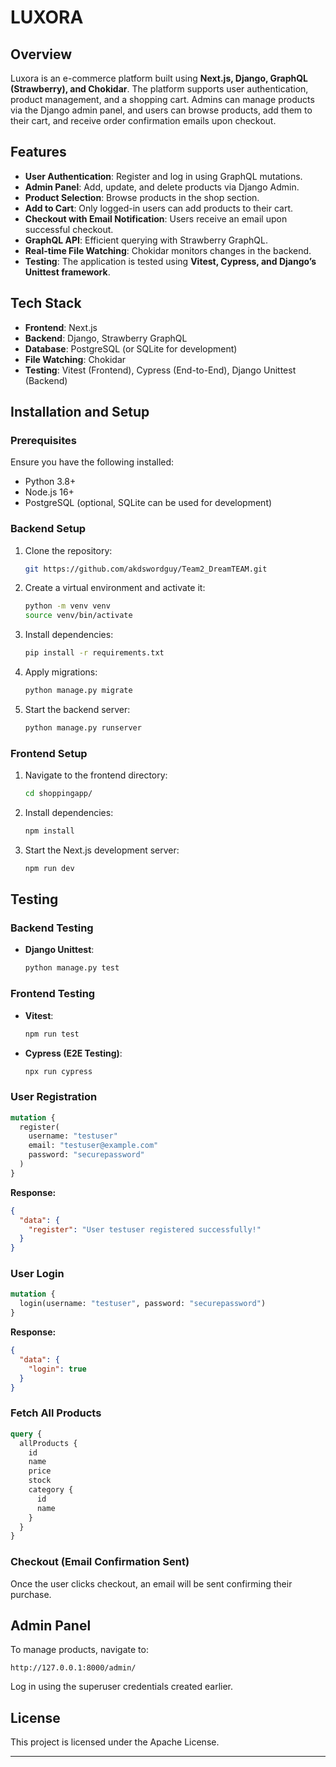 # LUXORA

## Overview
Luxora is an e-commerce platform built using **Next.js, Django, GraphQL (Strawberry), and Chokidar**. The platform supports user authentication, product management, and a shopping cart. Admins can manage products via the Django admin panel, and users can browse products, add them to their cart, and receive order confirmation emails upon checkout.

## Features
- **User Authentication**: Register and log in using GraphQL mutations.
- **Admin Panel**: Add, update, and delete products via Django Admin.
- **Product Selection**: Browse products in the shop section.
- **Add to Cart**: Only logged-in users can add products to their cart.
- **Checkout with Email Notification**: Users receive an email upon successful checkout.
- **GraphQL API**: Efficient querying with Strawberry GraphQL.
- **Real-time File Watching**: Chokidar monitors changes in the backend.
- **Testing**: The application is tested using **Vitest, Cypress, and Django’s Unittest framework**.

## Tech Stack
- **Frontend**: Next.js
- **Backend**: Django, Strawberry GraphQL
- **Database**: PostgreSQL (or SQLite for development)
- **File Watching**: Chokidar
- **Testing**: Vitest (Frontend), Cypress (End-to-End), Django Unittest (Backend)

## Installation and Setup

### Prerequisites
Ensure you have the following installed:
- Python 3.8+
- Node.js 16+
- PostgreSQL (optional, SQLite can be used for development)

### Backend Setup

1. Clone the repository:
   ```bash
   git https://github.com/akdswordguy/Team2_DreamTEAM.git
   ```
2. Create a virtual environment and activate it:
   ```bash
   python -m venv venv
   source venv/bin/activate  
   ```
3. Install dependencies:
   ```bash
   pip install -r requirements.txt
   ```
4. Apply migrations:
   ```bash
   python manage.py migrate
   ```

5. Start the backend server:
   ```bash
   python manage.py runserver
   ```

### Frontend Setup

1. Navigate to the frontend directory:
   ```bash
   cd shoppingapp/
   ```
2. Install dependencies:
   ```bash
   npm install
   ```
3. Start the Next.js development server:
   ```bash
   npm run dev
   ```

## Testing

### Backend Testing
- **Django Unittest**:
  ```bash
  python manage.py test
  ```

### Frontend Testing
- **Vitest**:
  ```bash
  npm run test
  ```
- **Cypress (E2E Testing)**:
  ```bash
  npx run cypress
  ```


### User Registration
```graphql
mutation {
  register(
    username: "testuser"
    email: "testuser@example.com"
    password: "securepassword"
  )
}
```
**Response:**
```json
{
  "data": {
    "register": "User testuser registered successfully!"
  }
}
```

### User Login
```graphql
mutation {
  login(username: "testuser", password: "securepassword")
}
```
**Response:**
```json
{
  "data": {
    "login": true
  }
}
```

### Fetch All Products
```graphql
query {
  allProducts {
    id
    name
    price
    stock
    category {
      id
      name
    }
  }
}
```

### Checkout (Email Confirmation Sent)
Once the user clicks checkout, an email will be sent confirming their purchase.

## Admin Panel
To manage products, navigate to:
```
http://127.0.0.1:8000/admin/
```
Log in using the superuser credentials created earlier.

## License
This project is licensed under the Apache License.



---


